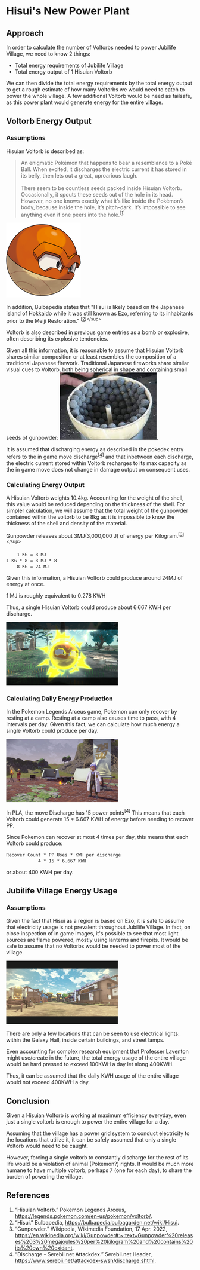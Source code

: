 # Hisui's New Power Plant
## Approach

In order to calculate the number of Voltorbs needed to power Jubilife Village, we need to know 2 things:
* Total energy requirements of Jubilife Village
* Total energy output of 1 Hisuian Voltorb

We can then divide the total energy requirements by the total energy output to get a rough estimate of how many Voltorbs we would need to catch to power the whole village. A few additional Voltorb would be need as failsafe, as this power plant would generate energy for the entire village.

## Voltorb Energy Output
### Assumptions
Hisuian Voltorb is described as:
> An enigmatic Pokémon that happens to bear a resemblance to a Poké Ball. When excited, it discharges the electric current it has stored in its belly, then lets out a great, uproarious laugh. <br> <br>There seem to be countless seeds packed inside Hisuian Voltorb. Occasionally, it spouts these seeds out of the hole in its head. However, no one knows exactly what it’s like inside the Pokémon’s body, because inside the hole, it’s pitch-dark. It’s impossible to see anything even if one peers into the hole.​<sup>[[1](https://legends.pokemon.com/en-us/pokemon/voltorb/)]</sup>

<img src="./images/100Voltorb-Hisui.png" alt="drawing" width="200"/>

In addition, Bulbapedia states that "Hisui is likely based on the Japanese island of Hokkaido while it was still known as Ezo, referring to its inhabitants prior to the Meiji Restoration." <sup>[[2](https://bulbapedia.bulbagarden.net/wiki/Hisui#:~:text=Hisui%20is%20likely%20based%20on,prior%20to%20the%20Meiji%20Restoration.)]</sup>

Voltorb is also described in previous game entries as a bomb or explosive, often describing its explosive tendencies.

Given all this information, it is reasonable to assume that Hisuian Voltorb shares similar composition or at least resembles the composition of a traditional Japanese firework. Traditional Japanese fireworks share similar visual cues to Voltorb, both being spherical in shape and containing small seeds of gunpowder:
![Traditional Japanese firework cut in half](./images/shellhalf.jpg).

It is assumed that discharging energy as described in the pokedex entry refers to the in game move discharge<sup>[[4](https://www.serebii.net/attackdex-swsh/discharge.shtml)]</sup> and that inbetween each discharge, the electric current stored within Voltorb recharges to its max capacity as the in game move does not change in damage output on consequent uses.

### Calculating Energy Output

A Hisuian Voltorb weights 10.4kg. Accounting for the weight of the shell, this value would be reduced depending on the thickness of the shell. For simpler calculation, we will assume that the total weight of the gunpowder contained within the voltorb to be 8kg as it is impossible to know the thickness of the shell and density of the material.

Gunpowder releases about 3MJ(3,000,000 J) of energy per Kilogram.<sup>[[3](https://en.wikipedia.org/wiki/Gunpowder#:~:text=Gunpowder%20releases%203%20megajoules%20per%20kilogram%20and%20contains%20its%20own%20oxidant.)]</sup>

        1 KG = 3 MJ
    1 KG * 8 = 3 MJ * 8
        8 KG = 24 MJ

Given this information, a Hisuian Voltorb could produce around 24MJ of energy at once.  

1 MJ is roughly equivalent to 0.278 KWH

Thus, a single Hisuian Voltorb could produce about 6.667 KWH per discharge.

<img src="./images/dischargeVoltorb.jpg" alt="discharge" width="300">

### Calculating Daily Energy Production

In the Pokemon Legends Arceus game, Pokemon can only recover by resting at a camp. Resting at a camp also causes time to pass, with 4 intervals per day. Given this fact, we can calculate how much energy a single Voltorb could produce per day.

<img src="./images/plaCamp.jpeg" alt="camp" width="300">

In PLA, the move Discharge has 15 power points<sup>[[4](https://www.serebii.net/attackdex-swsh/discharge.shtml)]</sup> This means that each Voltorb could generate 15 * 6.667 KWH of energy before needing to recover PP.

Since Pokemon can recover at most 4 times per day, this means that each Voltorb could produce:
    
    Recover Count * PP Uses * KWH per discharge
                4 * 15 * 6.667 KWH 

or about 400 KWH per day.

## Jubilife Village Energy Usage

### Assumptions

Given the fact that Hisui as a region is based on Ezo, it is safe to assume that electricity usage is not prevalent throughout Jubilife Village. In fact, on close inspection of in game images, it's possible to see that most light sources are flame powered, mostly using lanterns and firepits. It would be safe to assume that no Voltorbs would be needed to power most of the village.

<img src="./images/village.png" alt="village" width="300">

There are only a few locations that can be seen to use electrical lights: within the Galaxy Hall, inside certain buildings, and street lamps.

Even accounting for complex research equipment that Professer Laventon might use/create in the future, the total energy usage of the entire village would be hard pressed to exceed 100KWH a day let along 400KWH.

Thus, it can be assumed that the daily KWH usage of the entire village would not exceed 400KWH a day.

## Conclusion

Given a Hisuian Voltorb is working at maximum efficiency everyday, even just a single voltorb is enough to power the entire village for a day. 

Assuming that the village has a power grid system to conduct electricity to the locations that utilize it, it can be safely assumed that only a single Voltorb would need to be caught.

However, forcing a single voltorb to constantly discharge for the rest of its life would be a violation of animal (Pokemon?) rights. It would be much more humane to have multiple voltorb, perhaps 7 (one for each day), to share the burden of powering the village.




## References
1. “Hisuian Voltorb.” Pokemon Legends Arceus, https://legends.pokemon.com/en-us/pokemon/voltorb/. 
2. “Hisui.” Bulbapedia, https://bulbapedia.bulbagarden.net/wiki/Hisui.
3. “Gunpowder.” Wikipedia, Wikimedia Foundation, 17 Apr. 2022, https://en.wikipedia.org/wiki/Gunpowder#:~:text=Gunpowder%20releases%203%20megajoules%20per%20kilogram%20and%20contains%20its%20own%20oxidant.
4. “Discharge - Serebii.net Attackdex.” Serebii.net Header, https://www.serebii.net/attackdex-swsh/discharge.shtml.  